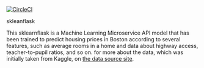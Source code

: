 [![CircleCI](https://circleci.com/gh/careem111/sklearnflaskapi.svg?style=svg)](https://circleci.com/gh/careem111/sklearnflaskapi)

skleanflask

This sklearnflask is a Machine Learning Microservice API model that has been trained to predict housing prices in Boston according to several features, such as average rooms in a home and data about highway access, teacher-to-pupil ratios, and so on. for more about the data, which was initially taken from Kaggle, on [the data source site](https://www.kaggle.com/c/boston-housing).

